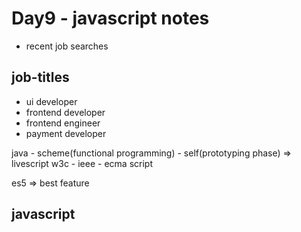 # Day9 - javascript notes

- recent job searches

## job-titles

- ui developer
- frontend developer
- frontend  engineer
- payment developer

java - scheme(functional programming) - self(prototyping phase) => livescript
w3c - ieee - ecma script

es5 => best feature

## javascript

<!-- 
internal; - external - inline
<script src="></script>
<button onclick="window.alert("text)> </button>

window = browser
window.alert("bl7) => no customization - built in the browser
document = hey html file => document.getElementById("demo").innerHTML = "hello"

put script in last place => better performance + rendering line by line + seo(any script put it in the last place)

debugging:
console.log("text);

javascript is case-sensitive

adding semi-colon cuz when we minify the project - it makes it un the same line 

Variables:

var userName (declaration)
userName  =  "Nour; (assignment)

(typeOf)
Data types:
1. primitive data types (Main data types)
string - number -  boolean - undefined(declare variable with no value) - null(girls value in military service - men either one of three - so girls is not undefined cuz we know the value - we know the value is null -  seat reserved but not taken - seat is not reserved)

reads null data-type as object

loosely typed - we can re-declare the variable
var userName = "2"
userName = 2;
userName = false;

var result = "2" + 2; => result = 22 type = string
var result = "4" + 4 + 4 + 4

implicitly conversion (* -  /)
var result = 4*"4";

var result = number("abdo);
nan is a special number

var x = number(""); => zero
var x = number(" "); => zero
var x = number(null) => zero
var x = number(undefined) => nan

var x = number(true) => 1
var x = number(false) => 1
var x = number("bl7") => nan
var x = number(bl7) => nan
var x = 4 + undefined => nan
var x = 4 + null =>  

 -->
